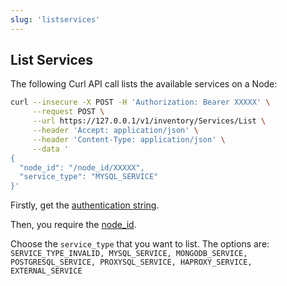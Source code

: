 ```yaml
---
slug: 'listservices'
---
```


## List Services

The following Curl API call lists the available services on a Node:

```bash
curl --insecure -X POST -H 'Authorization: Bearer XXXXX' \
     --request POST \
     --url https://127.0.0.1/v1/inventory/Services/List \
     --header 'Accept: application/json' \
     --header 'Content-Type: application/json' \
     --data '
{
  "node_id": "/node_id/XXXXX",
  "service_type": "MYSQL_SERVICE"
}'
```

Firstly, get the [authentication string](ref:authentication).

Then, you require the [node_id](ref:listnodes).

Choose the `service_type` that you want to list. The options are:
`SERVICE_TYPE_INVALID, MYSQL_SERVICE, MONGODB_SERVICE, POSTGRESQL_SERVICE, PROXYSQL_SERVICE, HAPROXY_SERVICE, EXTERNAL_SERVICE`


